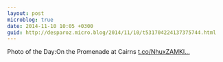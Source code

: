```yaml
---
layout: post
microblog: true
date: 2014-11-10 10:05 +0300
guid: http://desparoz.micro.blog/2014/11/10/t531704224137375744.html
---
```

Photo of the Day:On the Promenade at Cairns [t.co/NhuxZAMKl...](http://t.co/NhuxZAMKlZ)

